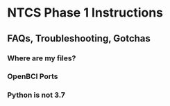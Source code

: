 # NTCS Phase 1 Instructions



## FAQs, Troubleshooting, Gotchas

### Where are my files?

### OpenBCI Ports

### Python is not 3.7



